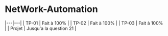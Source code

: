 # NetWork-Automation

|---|---|
| TP-01 | Fait à 100% |
| TP-02 | Fait à 100% |
| TP-03 | Fait à 100% |
|  Projet | Jusqu'a la question 21  |
